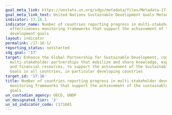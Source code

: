 ```yaml
---
goal_meta_link: https://unstats.un.org/sdgs/metadata/files/Metadata-17-16-01.pdf
goal_meta_link_text: United Nations Sustainable Development Goals Metadata (pdf 468kB)
indicator: 17.16.1
indicator_name: Number of countries reporting progress in multi-stakeholder development
  effectiveness monitoring frameworks that support the achievement of the sustainable
  development goals
layout: indicator
permalink: /17-16-1/
reporting_status: notstarted
sdg_goal: '17'
target: Enhance the Global Partnership for Sustainable Development, complemented by
  multi-stakeholder partnerships that mobilize and share knowledge, expertise, technology
  and financial resources, to support the achievement of the Sustainable Development
  Goals in all countries, in particular developing countries
target_id: '17.16'
title: Number of countries reporting progress in multi-stakeholder development effectiveness
  monitoring frameworks that support the achievement of the sustainable development
  goals
un_custodian_agency: OECD, UNDP
un_designated_tier: '2'
un_sd_indicator_code: C171601
---
```

